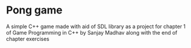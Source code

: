 # Pong game
A simple C++ game made with aid of SDL library as a project for chapter 1 of Game Programming in C++ by Sanjay Madhav along with the end of chapter exercises
